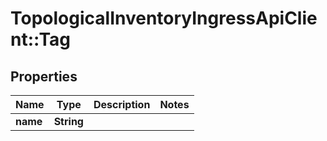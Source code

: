 # TopologicalInventoryIngressApiClient::Tag

## Properties
Name | Type | Description | Notes
------------ | ------------- | ------------- | -------------
**name** | **String** |  | 


